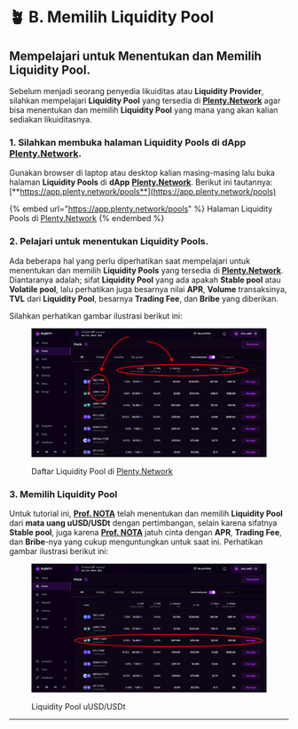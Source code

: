 # 🪴 B. Memilih Liquidity Pool

## Mempelajari untuk Menentukan dan Memilih Liquidity Pool.

Sebelum menjadi seorang penyedia likuiditas atau **Liquidity Provider**, silahkan mempelajari **Liquidity Pool** yang tersedia di [**Plenty.Network**](https://plenty.network/) agar bisa menentukan dan memilih **Liquidity Pool** yang mana yang akan kalian sediakan likuiditasnya.

### 1. Silahkan membuka halaman Liquidity Pools di dApp [Plenty.Network](https://plenty.network/).

Gunakan browser di laptop atau desktop kalian masing-masing lalu buka halaman **Liquidity Pools** di **dApp** [**Plenty.Network**](https://plenty.network/). Berikut ini tautannya: [**https://app.plenty.network/pools**](https://app.plenty.network/pools)

{% embed url="https://app.plenty.network/pools" %}
Halaman Liquidity Pools di [Plenty.Network](https://plenty.network/)
{% endembed %}

### 2. Pelajari untuk menentukan Liquidity Pools.

Ada beberapa hal yang perlu diperhatikan saat mempelajari untuk menentukan dan memilih **Liquidity Pools** yang tersedia di [**Plenty.Network**](https://plenty.network/). Diantaranya adalah; sifat **Liquidity Pool** yang ada apakah **Stable pool** atau **Volatile pool**, lalu perhatikan juga besarnya nilai **APR**, **Volume** transaksinya, **TVL** dari **Liquidity Pool**, besarnya **Trading Fee**, dan **Bribe** yang diberikan.

Silahkan perhatikan gambar ilustrasi berikut ini:

<figure><img src="../.gitbook/assets/Screen Shot 2023-07-10 at 06.19.37.png" alt=""><figcaption><p>Daftar Liquidity Pool di <a href="https://plenty.network/">Plenty.Network</a></p></figcaption></figure>

### 3. Memilih Liquidity Pool

Untuk tutorial ini, [**Prof. NOTA**](https://nota.endhonesa.com/) telah menentukan dan memilih **Liquidity Pool** dari **mata uang uUSD/USDt** dengan pertimbangan, selain karena sifatnya **Stable pool**, juga karena [**Prof. NOTA**](https://nota.endhonesa.com/) jatuh cinta dengan **APR**, **Trading Fee**, dan **Bribe**-nya yang cukup menguntungkan untuk saat ini. Perhatikan gambar ilustrasi berikut ini:

<figure><img src="../.gitbook/assets/Screen Shot 2023-07-10 at 06.34.05.png" alt=""><figcaption><p>Liquidity Pool uUSD/USDt</p></figcaption></figure>

***
